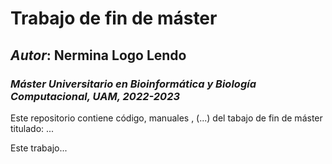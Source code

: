# Trabajo de fin de máster 

## *Autor*: Nermina Logo Lendo

### *Máster Universitario en Bioinformática y Biología Computacional, UAM, 2022-2023*

Este repositorio contiene código, manuales , (...) del tabajo de fin de máster titulado: ...


Este trabajo...
